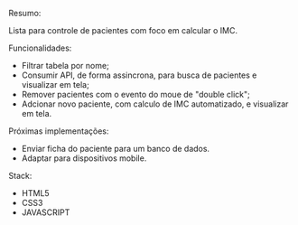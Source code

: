Resumo:

Lista para controle de pacientes com foco em calcular o IMC. 

Funcionalidades:

- Filtrar tabela por nome;
- Consumir API, de forma assincrona, para busca de pacientes e visualizar em tela;
- Remover pacientes com o evento do moue de "double click"; 
- Adcionar novo paciente, com calculo de IMC automatizado, e visualizar em tela.

Próximas implementações:

- Enviar ficha do paciente para um banco de dados.
- Adaptar para dispositivos mobile.

Stack: 
- HTML5
- CSS3
- JAVASCRIPT

